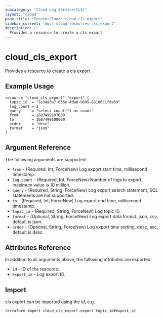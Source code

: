 ```yaml
---
subcategory: "Cloud Log Service(CLS)"
layout: "cloud"
page_title: "TencentCloud: cloud_cls_export"
sidebar_current: "docs-cloud-resources-cls_export"
description: |-
  Provides a resource to create a cls export
---
```


# cloud_cls_export

Provides a resource to create a cls export

## Example Usage

```hcl
resource "cloud_cls_export" "export" {
  topic_id  = "7e34a3a7-635e-4da8-9005-88106c1fde69"
  log_count = 2
  query     = "select count(*) as count"
  from      = 1607499107000
  to        = 1607499108000
  order     = "desc"
  format    = "json"
}
```

## Argument Reference

The following arguments are supported:

* `from` - (Required, Int, ForceNew) Log export start time, millisecond timestamp.
* `log_count` - (Required, Int, ForceNew) Number of logs to export, maximum value is 10 million.
* `query` - (Required, String, ForceNew) Log export search statement, SQL statements are not supported.
* `to` - (Required, Int, ForceNew) Log export end time, millisecond timestamp.
* `topic_id` - (Required, String, ForceNew) Log topic ID.
* `format` - (Optional, String, ForceNew) Log export data format. json, csv, default is json.
* `order` - (Optional, String, ForceNew) Log export time sorting. desc, asc, default is desc.

## Attributes Reference

In addition to all arguments above, the following attributes are exported:

* `id` - ID of the resource.
* `export_id` - Log export ID.


## Import

cls export can be imported using the id, e.g.

```
terraform import cloud_cls_export.export topic_id#export_id
```

